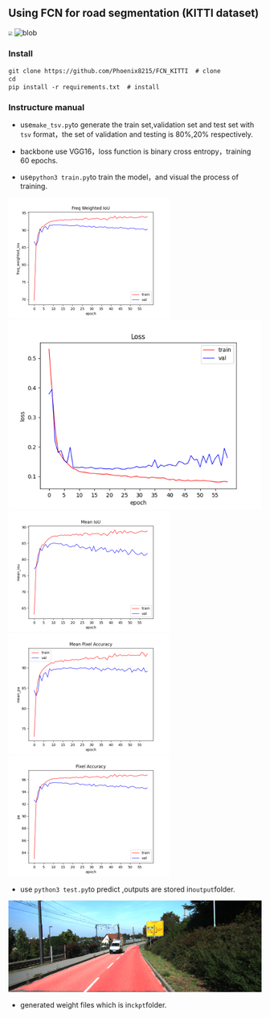 
## Using FCN for road segmentation (KITTI dataset)


<p>
    <img src="https://img.shields.io/badge/segmentation-FCN--KITTI-red" style="zoom:50%;" >
    <img src="https://img.shields.io/badge/version-1.8-brightgreen?logo=Pytorch&label=Pytorch" alt="blob">
</p>

### Install

```shell
git clone https://github.com/Phoenix8215/FCN_KITTI  # clone
cd 
pip install -r requirements.txt  # install
```

### Instructure manual

- use`make_tsv.py`to generate the train set,validation set and test set with `tsv` format，the set of validation and testing is 80%,20% respectively.

- backbone use VGG16，loss function is binary cross entropy，training 60 epochs.
- use`python3 train.py`to train the model，and visual the process of training.

<img src="assets/1.png" style="zoom:50%;" >
<img src="assets/2.png" alt="blob">
<img src="assets/3.png" style="zoom:50%;" >
<img src="assets/4.png" style="zoom:50%;" >
<img src="assets/5.png" style="zoom:50%;" >

- use `python3 test.py`to predict ,outputs are stored in`output`folder.

![](assets/6.png)

- generated weight files which is in`ckpt`folder.

